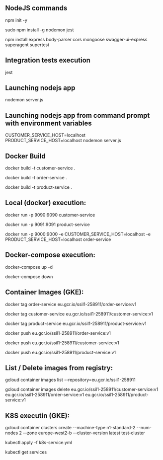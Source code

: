NodeJS commands
---------------

npm init -y

sudo npm install -g nodemon jest

npm install express body-parser cors mongoose swagger-ui-express superagent supertest


Integration tests execution
---------------------------

jest


Launching nodejs app
--------------------

nodemon server.js


Launching nodejs app from command prompt with environment variables
-------------------------------------------------------------------

CUSTOMER_SERVICE_HOST=localhost PRODUCT_SERVICE_HOST=localhost nodemon server.js



Docker Build
------------

docker build -t customer-service .

docker build -t order-service .

docker build -t product-service .


Local (docker) execution:
-------------------------

docker run -p 9090:9090 customer-service

docker run -p 9091:9091 product-service

docker run -p 9000:9000 -e CUSTOMER_SERVICE_HOST=localhost -e PRODUCT_SERVICE_HOST=localhost order-service


Docker-compose execution:
-------------------------

docker-compose up -d

docker-compose down



Container Images (GKE):
------------------------

docker tag order-service eu.gcr.io/ssil1-258911/order-service:v1

docker tag customer-service eu.gcr.io/ssil1-258911/customer-service:v1

docker tag product-service eu.gcr.io/ssil1-258911/product-service:v1

docker push eu.gcr.io/ssil1-258911/order-service:v1

docker push eu.gcr.io/ssil1-258911/customer-service:v1

docker push eu.gcr.io/ssil1-258911/product-service:v1


List / Delete images from registry:
-----------------------------------

gcloud container images list --repository=eu.gcr.io/ssil1-258911

gcloud container images delete eu.gcr.io/ssil1-258911/customer-service:v1 eu.gcr.io/ssil1-258911/order-service:v1 eu.gcr.io/ssil1-258911/product-service:v1


K8S executin (GKE):
-------------------

gcloud container clusters create --machine-type n1-standard-2 --num-nodes 2  --zone europe-west2-b --cluster-version latest test-cluster

kubectl apply -f k8s-service.yml

kubectl get services